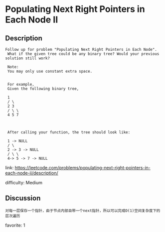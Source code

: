 # Populating Next Right Pointers in Each Node II## Description```Follow up for problem "Populating Next Right Pointers in Each Node". What if the given tree could be any binary tree? Would your previous solution still work? Note: You may only use constant extra space. For example, Given the following binary tree, 1 / \ 2 3 / \ \ 4 5 7 After calling your function, the tree should look like: 1 -> NULL / \ 2 -> 3 -> NULL / \ \ 4-> 5 -> 7 -> NULL```link: https://leetcode.com/problems/populating-next-right-pointers-in-each-node-ii/description/difficulty: Medium## Discussion```对每一层保存一个指针，由于节点内部自带一个next指针，所以可以完成O(1)空间复杂度下的层次遍历```favorite: 1